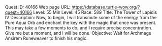 Quest ID: 40166
Web page URL: https://database.turtle-wow.org/?quest=40166
Level: 55
Min Level: 45
Race: 589
Title: The Tower of Lapidis IV
Description: Now, to begin, I will transmute some of the energy from the Pure Aqua Orb and enchant the key with the magic that once was present. This may take a few moments to do, and I require precise concentration. Give me but a moment, and I will be done.
Objective: Wait for Archmage Ansirem Runeweaver to finish his magic.
